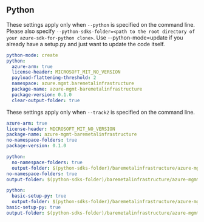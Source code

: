 ## Python

These settings apply only when `--python` is specified on the command line.
Please also specify `--python-sdks-folder=<path to the root directory of your azure-sdk-for-python clone>`.
Use --python-mode=update if you already have a setup.py and just want to update the code itself.

```yaml !$(track2)
python-mode: create
python:
  azure-arm: true
  license-header: MICROSOFT_MIT_NO_VERSION
  payload-flattening-threshold: 2
  namespace: azure.mgmt.baremetalinfrastructure
  package-name: azure-mgmt-baremetalinfrastructure
  package-version: 0.1.0
  clear-output-folder: true
```

These settings apply only when `--track2` is specified on the command line.

``` yaml $(track2)
azure-arm: true
license-header: MICROSOFT_MIT_NO_VERSION
package-name: azure-mgmt-baremetalinfrastructure
no-namespace-folders: true
package-version: 0.1.0
```

``` yaml $(python-mode) == 'update'
python:
  no-namespace-folders: true
  output-folder: $(python-sdks-folder)/baremetalinfrastructure/azure-mgmt-baremetalinfrastructure/azure/mgmt/baremetalinfrastructure
no-namespace-folders: true
output-folder: $(python-sdks-folder)/baremetalinfrastructure/azure-mgmt-baremetalinfrastructure/azure/mgmt/baremetalinfrastructure
```

``` yaml $(python-mode) == 'create'
python:
  basic-setup-py: true
  output-folder: $(python-sdks-folder)/baremetalinfrastructure/azure-mgmt-baremetalinfrastructure
basic-setup-py: true
output-folder: $(python-sdks-folder)/baremetalinfrastructure/azure-mgmt-baremetalinfrastructure
```